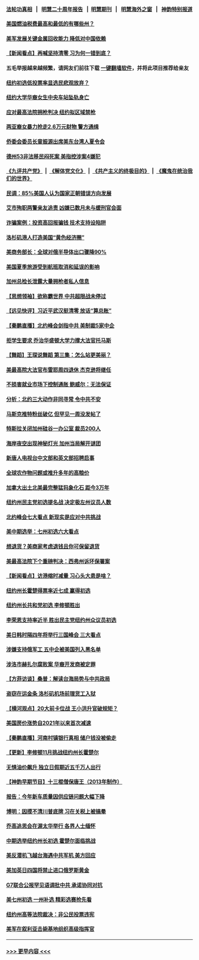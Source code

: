 #### [法轮功真相](https://github.com/gfw-breaker/truth/blob/master/README.md?t=0) &nbsp;&nbsp;|&nbsp;&nbsp; [明慧二十周年报告](https://github.com/gfw-breaker/mh-reports/blob/master/README.md?t=0) &nbsp;&nbsp;|&nbsp;&nbsp;[明慧期刊](https://github.com/gfw-breaker/mh-qikan) &nbsp;&nbsp;|&nbsp;&nbsp; [明慧海外之窗](https://github.com/gfw-breaker/mh-news/blob/master/README.md?t=0) &nbsp;&nbsp;|&nbsp;&nbsp; [神韵特别报道](https://github.com/gfw-breaker/mh-news/blob/master/shenyun.md?t=0)
#### [美国燃油税费最高和最低的有哪些州？](../pages/nsc412/n13770341.md?t=06302001) 
#### [美军发展关键金属回收能力 降低对中国依赖](../pages/nsc412/n13770576.md?t=06302001) 
#### [【新闻看点】再喊坚持清零 习为何一错到底？](../pages/nsc412/n13770166.md?t=06302001) 
#### 五毛举报越来越频繁，请网友们前往下载 [一键翻墙软件](https://github.com/gfw-breaker/ssr-accounts)，并将此项目推荐给亲友
#### [纽约初选低投票率显选民悲观放弃？](../pages/nsc412/n13770443.md?t=06302001) 
#### [纽约大学华裔女生中央车站坠轨身亡](../pages/nsc412/n13770433.md?t=06302001) 
#### [应对最高法院拥枪判决 纽约拟区域禁枪](../pages/nsc412/n13770435.md?t=06302001) 
#### [两亚裔女暴力抢走2.6万元财物 警方通缉](../pages/nsc412/n13770445.md?t=06302001) 
#### [侨委会委员长童振源出席美东台湾人夏令会](../pages/nsc412/n13770437.md?t=06302001) 
#### [德州53非法移民闷死案 美指控涉案4嫌犯](../pages/nsc412/n13770349.md?t=06302001) 
#### [《九评共产党》](https://github.com/begood0513/9ping.md/blob/master/README.md) &nbsp;|&nbsp; [《解体党文化》](../../../../jtdwh.md/blob/master/README.md)  &nbsp;|&nbsp; [《共产主义的终极目的》](../../../../gczydzjmd.md/blob/master/README.md) &nbsp;|&nbsp; [《魔鬼在统治我们的世界》](../../../../mgztzwmdsj.md/blob/master/README.md) 
#### [民调：85%美国人认为国家正朝错误方向发展](../pages/nsc412/n13770222.md?t=06302001) 
#### [艾市殉职两警亲友追责 凶嫌已数月未与缓刑官会面](../pages/nsc412/n13770370.md?t=06302001) 
#### [诈骗案例：投资高回报骗钱 技术支持设陷阱](../pages/nsc412/n13770353.md?t=06302001) 
#### [洛杉矶港人打造美国“黄色经济圈”](../pages/nsc412/n13770343.md?t=06302001) 
#### [美商务部长：全球对俄半导体出口骤降90%](../pages/nsc412/n13770314.md?t=06302001) 
#### [美国夏季旅游受到航班取消和延误的影响](../pages/nsc412/n13770276.md?t=06302001) 
#### [加州总检长泄露大量拥枪者私人信息](../pages/nsc412/n13770288.md?t=06302001) 
#### [【思想领袖】欲称霸世界 中共超限战未停过](../pages/nsc412/n13745142.md?t=06302001) 
#### [【远见快评】习近平武汉挺清零 放话“算总账”](../pages/nsc412/n13770247.md?t=06302001) 
#### [【秦鹏直播】北约峰会剑指中共 美制裁5家中企](../pages/nsc412/n13770243.md?t=06302001) 
#### [拒学生要求 乔治华盛顿大学力撑大法官托马斯](../pages/nsc412/n13770161.md?t=06302001) 
#### [【舞蹈】王琛说舞蹈 第三集：怎么站更美丽？](../pages/nsc412/n13770092.md?t=06302001) 
#### [美最高院大法官布雷耶周四退休 杰克逊将继任](../pages/nsc412/n13770191.md?t=06302001) 
#### [不损害就业市场下控制通胀 鲍威尔：无法保证](../pages/nsc412/n13770190.md?t=06302001) 
#### [分析：北约三大动作非同寻常 令中共不安](../pages/nsc412/n13770139.md?t=06302001) 
#### [马斯克推特粉丝破亿 但罕见一周没发帖了](../pages/nsc412/n13769480.md?t=06302001) 
#### [特斯拉关闭加州硅谷一办公室 裁员200人](../pages/nsc412/n13770149.md?t=06302001) 
#### [海岸夜空出现神秘灯光 加州当局解开谜团](../pages/nsc412/n13769929.md?t=06302001) 
#### [新唐人电视台中文部和英文部招聘启事](../pages/nsc412/n13770095.md?t=06302001) 
#### [全球农作物问题或推升多年的高粮价](../pages/nsc412/n13769592.md?t=06302001) 
#### [加拿大出土北美最完整猛犸象化石 距今3万年](../pages/nsc412/n13769723.md?t=06302001) 
#### [纽约州民主党初选提名战 决定极左州议员人数](../pages/nsc412/n13769762.md?t=06302001) 
#### [北约峰会七大看点 新现实是应对中共挑战](../pages/nsc412/n13769989.md?t=06302001) 
#### [美中期选举：七州初选六大看点](../pages/nsc412/n13769936.md?t=06302001) 
#### [想退货？美商家考虑退钱且你可保留退货](../pages/nsc412/n13769661.md?t=06302001) 
#### [美最高法院下个重磅判决：西弗州诉环保署案](../pages/nsc412/n13769362.md?t=06302001) 
#### [【新闻看点】访港缩时减量 习心头大患是啥？](../pages/nsc412/n13769527.md?t=06302001) 
#### [纽约州长霍楚得票率近七成 赢得初选](../pages/nsc412/n13769732.md?t=06302001) 
#### [纽约州长共和党初选 李修顿胜出](../pages/nsc412/n13769734.md?t=06302001) 
#### [李荣恩支持率近半 胜出民主党纽约州众议员初选](../pages/nsc412/n13769772.md?t=06302001) 
#### [美日韩时隔四年将举行三国峰会 三大看点](../pages/nsc412/n13769746.md?t=06302001) 
#### [涉嫌支持俄军工 五中企被美国列入黑名单](../pages/nsc412/n13769660.md?t=06302001) 
#### [涉洛市赫扎尔腐败案 华裔开发商被定罪](../pages/nsc412/n13769637.md?t=06302001) 
#### [【方菲访谈】桑普：解读台海局势与中共政局](../pages/nsc412/n13769381.md?t=06302001) 
#### [盗窃在运金条 洛杉矶机场前理货工入狱](../pages/nsc412/n13769619.md?t=06302001) 
#### [【横河观点】20大前卡位战 王小洪升官破规矩？](../pages/nsc412/n13769551.md?t=06302001) 
#### [美国房价涨势自2021年以来首次减速](../pages/nsc412/n13769511.md?t=06302001) 
#### [【秦鹏直播】河南村镇银行真相 储户钱没被偷走](../pages/nsc412/n13769542.md?t=06302001) 
#### [【更新】李修顿11月挑战纽约州长霍楚尔](../pages/nsc412/n13769503.md?t=06302001) 
#### [无惧油价飙升 独立日假期近五千万人出行](../pages/nsc412/n13769490.md?t=06302001) 
#### [【神韵早期节目】十三棍僧保唐王（2013年制作）](../pages/nsc412/n13769410.md?t=06302001) 
#### [报告：今年新车质量因供应链问题大幅下降](../pages/nsc412/n13769508.md?t=06302001) 
#### [博明：因摸不清川普底牌 习在关税上被搞晕](../pages/nsc412/n13768841.md?t=06302001) 
#### [乔高追思会在渥太华举行 各界人士缅怀](../pages/nsc412/n13769425.md?t=06302001) 
#### [中期选举纽约州长初选 霍楚尔面临挑战](../pages/nsc412/n13769403.md?t=06302001) 
#### [美反潜机飞越台海遇中共军机 美方回应](../pages/nsc412/n13769433.md?t=06302001) 
#### [美加英日四国将禁止进口俄罗斯黄金](../pages/nsc412/n13769420.md?t=06302001) 
#### [G7联合公报罕见语调批中共 承诺协同对抗](../pages/nsc412/n13769314.md?t=06302001) 
#### [美七州初选 一州补选 精彩选赛抢先看](../pages/nsc412/n13768724.md?t=06302001) 
#### [纽约州高等法院裁决：非公民投票违宪](../pages/nsc412/n13768925.md?t=06302001) 
#### [美军在叙利亚击毙基地组织高级指挥官](../pages/nsc412/n13769102.md?t=06302001) 

----
#### [ >>> 更早内容 <<< ](../indexes/nsc412-earlier.md)
